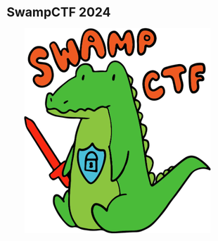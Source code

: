 # SwampCTF 2024



<figure><img src="../../.gitbook/assets/image (7) (1) (1).png" alt=""><figcaption></figcaption></figure>
